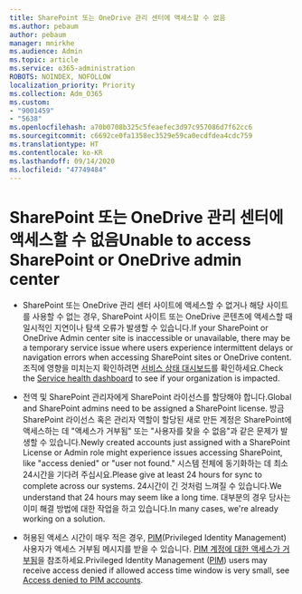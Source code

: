 ```yaml
---
title: SharePoint 또는 OneDrive 관리 센터에 액세스할 수 없음
ms.author: pebaum
author: pebaum
manager: mnirkhe
ms.audience: Admin
ms.topic: article
ms.service: o365-administration
ROBOTS: NOINDEX, NOFOLLOW
localization_priority: Priority
ms.collection: Adm_O365
ms.custom:
- "9001459"
- "5638"
ms.openlocfilehash: a70b0708b325c5feaefec3d97c957086d7f62cc6
ms.sourcegitcommit: c6692ce0fa1358ec3529e59ca0ecdfdea4cdc759
ms.translationtype: HT
ms.contentlocale: ko-KR
ms.lasthandoff: 09/14/2020
ms.locfileid: "47749484"
---
```

# <a name="unable-to-access-sharepoint-or-onedrive-admin-center"></a><span data-ttu-id="be33e-102">SharePoint 또는 OneDrive 관리 센터에 액세스할 수 없음</span><span class="sxs-lookup"><span data-stu-id="be33e-102">Unable to access SharePoint or OneDrive admin center</span></span>

- <span data-ttu-id="be33e-103">SharePoint 또는 OneDrive 관리 센터 사이트에 액세스할 수 없거나 해당 사이트를 사용할 수 없는 경우, SharePoint 사이트 또는 OneDrive 콘텐츠에 액세스할 때 일시적인 지연이나 탐색 오류가 발생할 수 있습니다.</span><span class="sxs-lookup"><span data-stu-id="be33e-103">If your SharePoint or OneDrive Admin center site is inaccessible or unavailable, there may be a temporary service issue where users experience intermittent delays or navigation errors when accessing SharePoint sites or OneDrive content.</span></span> <span data-ttu-id="be33e-104">조직에 영향을 미치는지 확인하려면 [서비스 상태 대시보드](https://admin.microsoft.com/AdminPortal/Home#/servicehealth)를 확인하세요.</span><span class="sxs-lookup"><span data-stu-id="be33e-104">Check the [Service health dashboard](https://admin.microsoft.com/AdminPortal/Home#/servicehealth) to see if your organization is impacted.</span></span>

- <span data-ttu-id="be33e-105">전역 및 SharePoint 관리자에게 SharePoint 라이선스를 할당해야 합니다.</span><span class="sxs-lookup"><span data-stu-id="be33e-105">Global and SharePoint admins need to be assigned a SharePoint license.</span></span> <span data-ttu-id="be33e-106">방금 SharePoint 라이선스 혹은 관리자 역할이 할당된 새로 만든 계정은 SharePoint에 액세스하는 데 "액세스가 거부됨" 또는 "사용자를 찾을 수 없음"과 같은 문제가 발생할 수 있습니다.</span><span class="sxs-lookup"><span data-stu-id="be33e-106">Newly created accounts just assigned with a SharePoint License or Admin role might experience issues accessing SharePoint, like "access denied" or "user not found."</span></span> <span data-ttu-id="be33e-107">시스템 전체에 동기화하는 데 최소 24시간을 기다려 주십시요.</span><span class="sxs-lookup"><span data-stu-id="be33e-107">Please give at least 24 hours for sync to complete across our systems.</span></span> <span data-ttu-id="be33e-108">24시간이 긴 것처럼 느껴질 수 있습니다.</span><span class="sxs-lookup"><span data-stu-id="be33e-108">We understand that 24 hours may seem like a long time.</span></span> <span data-ttu-id="be33e-109">대부분의 경우 당사는 이미 해결 방법에 대한 작업을 하고 있습니다.</span><span class="sxs-lookup"><span data-stu-id="be33e-109">In many cases, we're already working on a solution.</span></span>

- <span data-ttu-id="be33e-110">허용된 액세스 시간이 매우 적은 경우, [PIM](https://docs.microsoft.com/azure/active-directory/privileged-identity-management/pim-how-to-add-role-to-user?tabs=new)(Privileged Identity Management) 사용자가 액세스 거부됨 메시지를 받을 수 있습니다. [PIM 계정에 대한 액세스가 거부됨](https://docs.microsoft.com/sharepoint/troubleshoot/administration/access-denied-to-pim-user-accounts)을 참조하세요.</span><span class="sxs-lookup"><span data-stu-id="be33e-110">Privileged Identity Management ([PIM](https://docs.microsoft.com/azure/active-directory/privileged-identity-management/pim-how-to-add-role-to-user?tabs=new))  users may receive access denied if allowed access time window is very small, see  [Access denied to PIM accounts](https://docs.microsoft.com/sharepoint/troubleshoot/administration/access-denied-to-pim-user-accounts).</span></span>